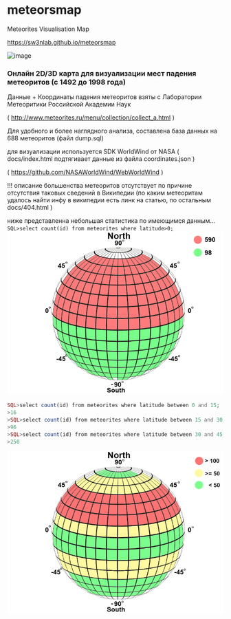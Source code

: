 # meteorsmap
Meteorites Visualisation Map

https://sw3nlab.github.io/meteorsmap

![image](https://raw.githubusercontent.com/sw3nlab/meteorsmap/main/arizona.gif)

### Онлайн 2D/3D карта для визуализации мест падения метеоритов (с 1492 до 1998 года) 

Данные + Координаты падения метеоритов взяты с Лаборатории Метеоритики Российской Академии Наук

( http://www.meteorites.ru/menu/collection/collect_a.html )


Для удобного и более наглядного анализа, составлена база данных на 688 метеоритов (файл dump.sql)


для визуализации используется SDK WorldWind от NASA ( docs/index.html подтягивает данные из файла coordinates.json )

( https://github.com/NASAWorldWind/WebWorldWind )




!!! описание большенства метеоритов отсутствует по причине отсутствия таковых сведений в Википедии 
(по каким метеоритам удалось найти инфу в википедии есть линк на статью, по остальным docs/404.html )

ниже представленна небольшая статистика по имеющимся данным...<br/>
`SQL>select count(id) from meteorites where latitude>0;`
![image](https://raw.githubusercontent.com/sw3nlab/meteorsmap/main/NS.png)
<br/>
```php
SQL>select count(id) from meteorites where latitude between 0 and 15;
>16
>SQL>select count(id) from meteorites where latitude between 15 and 30;
>96
>SQL>select count(id) from meteorites where latitude between 30 and 45;
>250
```
![image](https://raw.githubusercontent.com/sw3nlab/meteorsmap/main/total.png)
<br/>
